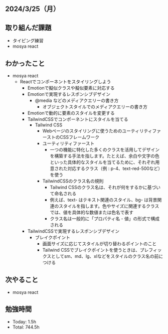 ## 2024/3/25（月）

## 取り組んだ課題

- タイピング練習
- mosya react

## わかったこと
- mosya react
  - Reactでコンポーネントをスタイリングしよう
    - Emotionで擬似クラスや擬似要素に対応する
    - Emotionで実現するレスポンシブデザイン
      - @media などのメディアクエリーの書き方
        - オブジェクトスタイルでのメディアクエリーの書き方
    - Emotionで動的に要素のスタイルを変更する
    - TailwindCSSでコンポーネントにスタイルを当てる
      - Tailwind CSS
        - Webページのスタイリングに使うためのユーティリティファーストのCSSフレームワーク
        - ユーティリティファースト
          - 一つの機能に特化した多くのクラスを活用してデザインを構築する手法を指します。たとえば、余白や文字の色といった具体的なスタイルを当てるために、それぞれ用意された対応するクラス（例 : p-4、text-red-500など）を使う
        - TailwindCSSのクラス名の規則
          - Tailwind CSSのクラス名は、それが何をするかに基づいて命名される
          - 例えば、text- はテキスト関連のスタイル、bg- は背景関連のスタイルを指します。色やサイズに関連するクラスでは、値を具体的な数値または色名で表す
          - クラス名は一般的に「プロパティ名 - 値」の形式で構成される
    - TailwindCSSで実現するレスポンシブデザイン
      - ブレイクポイント
        - 画面サイズに応じてスタイルが切り替わるポイントのこと
        - Tailwind CSSでブレイクポイントを使うときは、プレフィックスとしてsm、md、lg、xlなどをスタイルのクラス名の前につける


## 次やること
- mosya react

## 勉強時間

- Today: 1.5h
- Total: 744.5h
